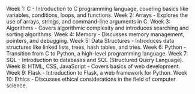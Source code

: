 Week 1: C - Introduction to C programming language, covering basics like variables, conditions, loops, and functions.
Week 2: Arrays - Explores the use of arrays, strings, and command-line arguments in C.
Week 3: Algorithms - Covers algorithmic complexity and introduces searching and sorting algorithms.
Week 4: Memory - Discusses memory management, pointers, and debugging.
Week 5: Data Structures - Introduces data structures like linked lists, trees, hash tables, and tries.
Week 6: Python - Transition from C to Python, a high-level programming language.
Week 7: SQL - Introduction to databases and SQL (Structured Query Language).
Week 8: HTML, CSS, JavaScript - Covers basics of web development.
Week 9: Flask - Introduction to Flask, a web framework for Python.
Week 10: Ethics - Discusses ethical considerations in the field of computer science.
